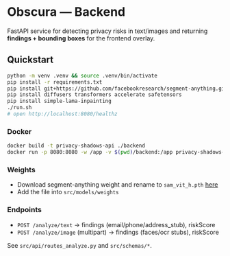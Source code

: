<!--
Copyright 2025 Obscura
Licensed under the Apache License, Version 2.0 (the "License");
you may not use this file except in compliance with the License.
You may obtain a copy of the License at http://www.apache.org/licenses/LICENSE-2.0
Unless required by applicable law or agreed to in writing, software distributed under the License is distributed on an "AS IS" BASIS,
WITHOUT WARRANTIES OR CONDITIONS OF ANY KIND, either express or implied.
See the License for the specific language governing permissions and limitations under the License.
-->
# Obscura — Backend

FastAPI service for detecting privacy risks in text/images and returning **findings + bounding boxes** for the frontend overlay.

## Quickstart

```bash
python -m venv .venv && source .venv/bin/activate
pip install -r requirements.txt
pip install git+https://github.com/facebookresearch/segment-anything.git
pip install diffusers transformers accelerate safetensors
pip install simple-lama-inpainting
./run.sh
# open http://localhost:8080/healthz
```

### Docker

```bash
docker build -t privacy-shadows-api ./backend
docker run -p 8080:8080 -w /app -v $(pwd)/backend:/app privacy-shadows-api
```
### Weights

- Download segment-anything weight and rename to `sam_vit_h.pth` [here](https://dl.fbaipublicfiles.com/segment_anything/sam_vit_h_4b8939.pth)
- Add the file into `src/models/weights`

### Endpoints

- `POST /analyze/text` → findings (email/phone/address_stub), riskScore  
- `POST /analyze/image` (multipart) → findings (faces/ocr stubs), riskScore

See `src/api/routes_analyze.py` and `src/schemas/*`.
